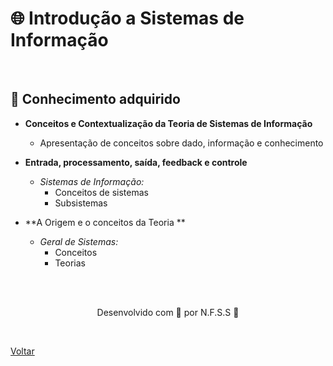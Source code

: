 <h1>🌐 Introdução a Sistemas de Informação</h1>

<br>

<h2> 🧠 Conhecimento adquirido </h2>

- **Conceitos e Contextualização da Teoria de Sistemas de Informação**
  - Apresentação de conceitos sobre dado, informação e conhecimento

- **Entrada, processamento, saída, feedback e controle**
  - *Sistemas de Informação:*
    - Conceitos de sistemas
    - Subsistemas

- **A Origem e o conceitos da Teoria **
  - *Geral de Sistemas:*
    - Conceitos
    - Teorias



<br><br>

<p align="center"> Desenvolvido com 💜 por N.F.S.S 👋 <p>

<br>

<a href="./README.md">Voltar</a>